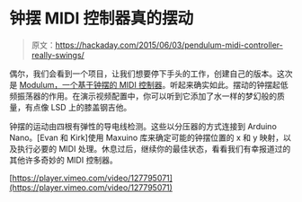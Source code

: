 # 钟摆 MIDI 控制器真的摆动

> 原文：<https://hackaday.com/2015/06/03/pendulum-midi-controller-really-swings/>

偶尔，我们会看到一个项目，让我们想要停下手头的工作，创建自己的版本。这次是 [Modulum，一个基于钟摆的 MIDI 控制器](https://hackaday.io/project/5795-modulum)。听起来确实如此。摆动的钟摆起低频振荡器的作用。在演示视频配置中，你可以听到它添加了水一样的梦幻般的质量，有点像 LSD 上的膝盖钢吉他。

钟摆的运动由四根有弹性的导电线检测。这些以分压器的方式连接到 Arduino Nano。[Evan 和 Kirk]使用 Maxuino 库来确定可能的钟摆位置的 x 和 y 映射，以及执行必要的 MIDI 处理。休息过后，继续你的最佳状态，看看我们有幸报道过的其他许多奇妙的 MIDI 控制器。

[https://player.vimeo.com/video/127795071](https://player.vimeo.com/video/127795071)